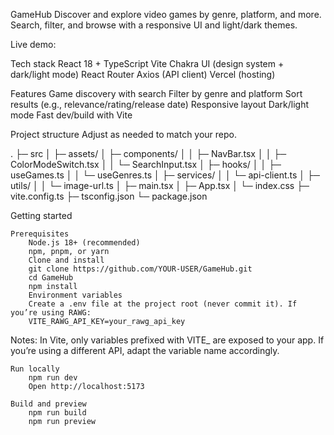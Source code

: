 GameHub
Discover and explore video games by genre, platform, and more. Search, filter, and browse with a responsive UI and light/dark themes.


Live demo: 


Tech stack
    React 18 + TypeScript
    Vite
    Chakra UI (design system + dark/light mode)
    React Router
    Axios (API client)
    Vercel (hosting)


Features
    Game discovery with search
    Filter by genre and platform
    Sort results (e.g., relevance/rating/release date)
    Responsive layout
    Dark/light mode
    Fast dev/build with Vite

Project structure
    Adjust as needed to match your repo.

.
├─ src
│ ├─ assets/
│ ├─ components/
│ │ ├─ NavBar.tsx
│ │ ├─ ColorModeSwitch.tsx
│ │ └─ SearchInput.tsx
│ ├─ hooks/
│ │ ├─ useGames.ts
│ │ └─ useGenres.ts
│ ├─ services/
│ │ └─ api-client.ts
│ ├─ utils/
│ │ └─ image-url.ts
│ ├─ main.tsx
│ ├─ App.tsx
│ └─ index.css
├─ vite.config.ts
├─ tsconfig.json
└─ package.json


Getting started

    Prerequisites
        Node.js 18+ (recommended)
        npm, pnpm, or yarn
        Clone and install
        git clone https://github.com/YOUR-USER/GameHub.git
        cd GameHub
        npm install
        Environment variables
        Create a .env file at the project root (never commit it). If you’re using RAWG:
        VITE_RAWG_API_KEY=your_rawg_api_key

        
Notes:
    In Vite, only variables prefixed with VITE_ are exposed to your app.
    If you’re using a different API, adapt the variable name accordingly.
    
    Run locally
        npm run dev
        Open http://localhost:5173
    
    Build and preview
        npm run build
        npm run preview

        
